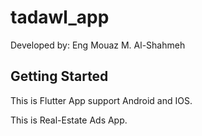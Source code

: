 # tadawl_app

Developed by: Eng Mouaz M. Al-Shahmeh

## Getting Started
This is Flutter App support Android and IOS.

This is Real-Estate Ads App. 
